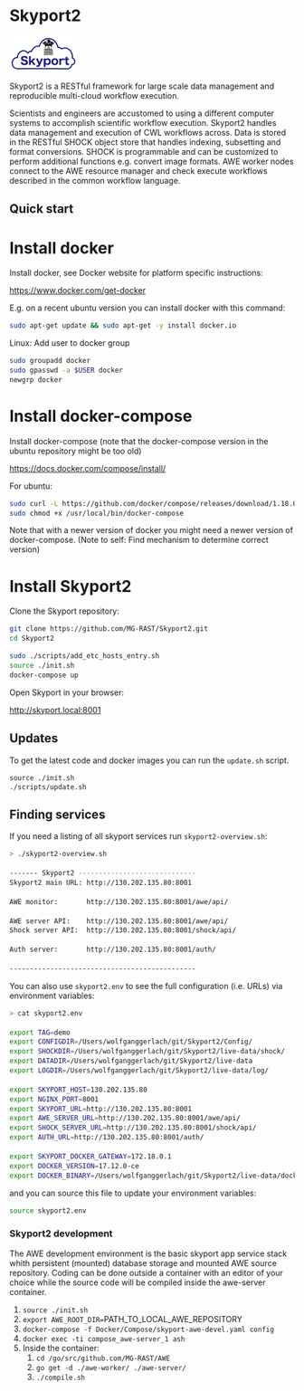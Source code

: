 
Skyport2
========


![skyport logo](data/pictures/skyportlogo.small.jpg) 

Skyport2 is a RESTful framework for large scale data management and reproducible multi-cloud workflow execution. 

Scientists and engineers are accustomed to using a different computer systems to accomplish scientific workflow execution. Skyport2 handles data management and execution of CWL workflows across. Data is stored in the RESTful SHOCK object store that handles indexing, subsetting and format conversions. SHOCK is programmable and can be customized to perform additional functions e.g. convert image formats. AWE worker nodes connect to the AWE resource manager and check execute workflows described in the common workflow language. 


## Quick start

# Install docker 

Install docker, see Docker website for platform specific instructions:

https://www.docker.com/get-docker


E.g. on a recent ubuntu version you can install docker with this command:

```bash
sudo apt-get update && sudo apt-get -y install docker.io
```

Linux: Add user to docker group
```bash
sudo groupadd docker
sudo gpasswd -a $USER docker
newgrp docker
```

# Install docker-compose

Install docker-compose (note that the docker-compose version in the ubuntu repository might be too old) 


https://docs.docker.com/compose/install/

For ubuntu:

```bash
sudo curl -L https://github.com/docker/compose/releases/download/1.18.0/docker-compose-`uname -s`-`uname -m` -o /usr/local/bin/docker-compose
sudo chmod +x /usr/local/bin/docker-compose 
```

Note that with a newer version of docker you might need a newer version of docker-compose. (Note to self: Find mechanism to determine correct version) 

# Install Skyport2

Clone the Skyport repository:

```bash
git clone https://github.com/MG-RAST/Skyport2.git
cd Skyport2
```


```bash
sudo ./scripts/add_etc_hosts_entry.sh
source ./init.sh
docker-compose up
```

Open Skyport in your browser:

http://skyport.local:8001




## Updates


To get the latest code and docker images you can run the ```update.sh``` script.

```
source ./init.sh
./scripts/update.sh
```


## Finding services

If you need a listing of all skyport services run ```skyport2-overview.sh```: 


```bash
> ./skyport2-overview.sh 

------- Skyport2 -----------------------------
Skyport2 main URL: http://130.202.135.80:8001

AWE monitor:       http://130.202.135.80:8001/awe/api/

AWE server API:    http://130.202.135.80:8001/awe/api/
Shock server API:  http://130.202.135.80:8001/shock/api/

Auth server:       http://130.202.135.80:8001/auth/

----------------------------------------------
```

You can also use ```skyport2.env``` to see the full configuration (i.e. URLs) via environment variables:

```bash
> cat skyport2.env

export TAG=demo
export CONFIGDIR=/Users/wolfganggerlach/git/Skyport2/Config/
export SHOCKDIR=/Users/wolfganggerlach/git/Skyport2/live-data/shock/
export DATADIR=/Users/wolfganggerlach/git/Skyport2/live-data
export LOGDIR=/Users/wolfganggerlach/git/Skyport2/live-data/log/

export SKYPORT_HOST=130.202.135.80
export NGINX_PORT=8001
export SKYPORT_URL=http://130.202.135.80:8001
export AWE_SERVER_URL=http://130.202.135.80:8001/awe/api/
export SHOCK_SERVER_URL=http://130.202.135.80:8001/shock/api/
export AUTH_URL=http://130.202.135.80:8001/auth/

export SKYPORT_DOCKER_GATEWAY=172.18.0.1
export DOCKER_VERSION=17.12.0-ce
export DOCKER_BINARY=/Users/wolfganggerlach/git/Skyport2/live-data/docker-17.12.0-ce
```

and you can source this file to update your environment variables:
```bash
source skyport2.env 
```




### Skyport2 development

The AWE development environment is the basic skyport app service stack whith persistent (mounted) database storage and mounted AWE source repository. Coding can be done outside a container with an editor of your choice while the source code will be compiled inside the awe-server container.

1. `source ./init.sh`
2. `export AWE_ROOT_DIR=`PATH_TO_LOCAL_AWE_REPOSITORY
3. `docker-compose -f Docker/Compose/skyport-awe-devel.yaml config`
4. `docker exec -ti compose_awe-server_1 ash`
5. Inside the container:
    1. `cd /go/src/github.com/MG-RAST/AWE`
    2. `go get -d ./awe-worker/ ./awe-server/`
    3. `./compile.sh`
